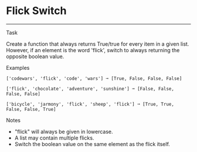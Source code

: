 # Flick Switch

---

Task

Create a function that always returns True/true for every item in a given list.
However, if an element is the word 'flick', switch to always returning the opposite boolean value.

Examples

    ['codewars', 'flick', 'code', 'wars'] ➞ [True, False, False, False]
    
    ['flick', 'chocolate', 'adventure', 'sunshine'] ➞ [False, False, False, False]
    
    ['bicycle', 'jarmony', 'flick', 'sheep', 'flick'] ➞ [True, True, False, False, True]

Notes
* "flick" will always be given in lowercase.
* A list may contain multiple flicks.
* Switch the boolean value on the same element as the flick itself.
